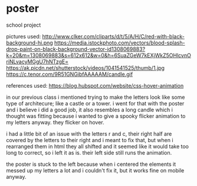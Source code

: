 # poster
school project

pictures used:
http://www.clker.com/cliparts/d/t/5/A/H/C/red-with-black-background-hi.png
https://media.istockphoto.com/vectors/blood-splash-drop-paint-on-black-background-vector-id1308069883?k=20&m=1308069883&s=612x612&w=0&h=6SuaZGeW7kEXjWkZ5OHlcvnOriNLvacyMGgU7hNTzgE=
https://ak.picdn.net/shutterstock/videos/1041541525/thumb/1.jpg
https://c.tenor.com/9R51GNGibfAAAAAM/candle.gif

references used:
https://blog.hubspot.com/website/css-hover-animation

in our previous class i mentioned trying to make the letters look like some type of architecure; like a castle or a tower. i went for that with the poster and i believe i did a good job, it also resembles a long candle which i thought was fitting because i wanted to give a spooky flicker animation to my letters anyway. they flicker on hover.

i had a little bit of an issue with the letters r and c, their right half are covered by the letters to their right and i meant to fix that, but when i rearranged them in html they all shifted and it seemed like it would take too long to correct, so i left it as is. their left side still runs the animation.

the poster is stuck to the left because when i centered the elements it messed up my letters a lot and i couldn't fix it, but it works fine on mobile anyway.
